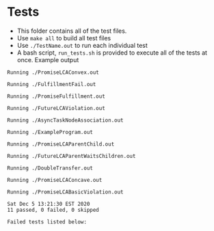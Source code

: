 # Tests

- This folder contains all of the test files.
- Use `make all` to build all test files
- Use `./TestName.out` to run each individual test
- A bash script, `run_tests.sh` is provided to execute all of the tests at once. Example output

```
Running ./PromiseLCAConvex.out

Running ./FulfillmentFail.out

Running ./PromiseFulfillment.out

Running ./FutureLCAViolation.out

Running ./AsyncTaskNodeAssociation.out

Running ./ExampleProgram.out

Running ./PromiseLCAParentChild.out

Running ./FutureLCAParentWaitsChildren.out

Running ./DoubleTransfer.out

Running ./PromiseLCAConcave.out

Running ./PromiseLCABasicViolation.out

Sat Dec 5 13:21:30 EST 2020
11 passed, 0 failed, 0 skipped

Failed tests listed below:
```